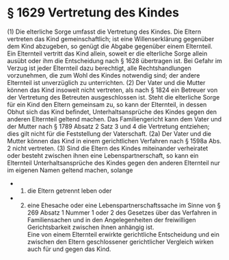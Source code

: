 # § 1629 Vertretung des Kindes
(1) Die elterliche Sorge umfasst die Vertretung des Kindes. Die Eltern vertreten das Kind gemeinschaftlich; ist eine Willenserklärung gegenüber dem Kind abzugeben, so genügt die Abgabe gegenüber einem Elternteil. Ein Elternteil vertritt das Kind allein, soweit er die elterliche Sorge allein ausübt oder ihm die Entscheidung nach § 1628 übertragen ist. Bei Gefahr im Verzug ist jeder Elternteil dazu berechtigt, alle Rechtshandlungen vorzunehmen, die zum Wohl des Kindes notwendig sind; der andere Elternteil ist unverzüglich zu unterrichten.
(2) Der Vater und die Mutter können das Kind insoweit nicht vertreten, als nach § 1824 ein Betreuer von der Vertretung des Betreuten ausgeschlossen ist. Steht die elterliche Sorge für ein Kind den Eltern gemeinsam zu, so kann der Elternteil, in dessen Obhut sich das Kind befindet, Unterhaltsansprüche des Kindes gegen den anderen Elternteil geltend machen. Das Familiengericht kann dem Vater und der Mutter nach § 1789 Absatz 2 Satz 3 und 4 die Vertretung entziehen; dies gilt nicht für die Feststellung der Vaterschaft.
(2a) Der Vater und die Mutter können das Kind in einem gerichtlichen Verfahren nach § 1598a Abs. 2 nicht vertreten.
(3) Sind die Eltern des Kindes miteinander verheiratet oder besteht zwischen ihnen eine Lebenspartnerschaft, so kann ein Elternteil Unterhaltsansprüche des Kindes gegen den anderen Elternteil nur im eigenen Namen geltend machen, solange
* 1. die Eltern getrennt leben oder
* 2. eine Ehesache oder eine Lebenspartnerschaftssache im Sinne von § 269 Absatz 1 Nummer 1 oder 2 des Gesetzes über das Verfahren in Familiensachen und in den Angelegenheiten der freiwilligen Gerichtsbarkeit zwischen ihnen anhängig ist.  
Eine von einem Elternteil erwirkte gerichtliche Entscheidung und ein zwischen den Eltern geschlossener gerichtlicher Vergleich wirken auch für und gegen das Kind.